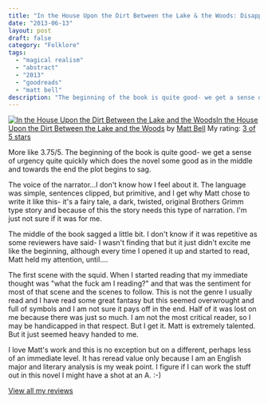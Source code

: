 ```yaml
---
title: "In the House Upon the Dirt Between the Lake & the Woods: Disappointing First Effort"
date: "2013-06-13"
layout: post
draft: false
category: "Folklore"
tags:
  - "magical realism"
  - "abstract"
  - "2013"
  - "goodreads"
  - "matt bell"
description: "The beginning of the book is quite good- we get a sense of urgency quite quickly which does the novel some good as in the middle and towards the end the plot begins to sag."
---
```


[![In the House Upon the Dirt Between the Lake and the Woods](https://images.gr-assets.com/books/1349510041m/16041846.jpg)](https://www.goodreads.com/book/show/16041846-in-the-house-upon-the-dirt-between-the-lake-and-the-woods)[In the House Upon the Dirt Between the Lake and the Woods](https://www.goodreads.com/book/show/16041846-in-the-house-upon-the-dirt-between-the-lake-and-the-woods) by [Matt Bell](https://www.goodreads.com/author/show/18555172.Matt_Bell)
My rating: [3 of 5 stars](https://www.goodreads.com/review/show/651969031)

More like 3.75/5\. The beginning of the book is quite good- we get a sense of urgency quite quickly which does the novel some good as in the middle and towards the end the plot begins to sag.

The voice of the narrator...I don't know how I feel about it. The language was simple, sentences clipped, but primitive, and I get why Matt chose to write it like this- it's a fairy tale, a dark, twisted, original Brothers Grimm type story and because of this the story needs this type of narration. I'm just not sure if it was for me.

The middle of the book sagged a little bit. I don't know if it was repetitive as some reviewers have said- I wasn't finding that but it just didn't excite me like the beginning, although every time I opened it up and started to read, Matt held my attention, until....

The first scene with the squid. When I started reading that my immediate thought was "what the fuck am I reading?" and that was the sentiment for most of that scene and the scenes to follow. This is not the genre I usually read and I have read some great fantasy but this seemed overwrought and full of symbols and I am not sure it pays off in the end. Half of it was lost on me because there was just so much. I am not the most critical reader, so I may be handicapped in that respect. But I get it. Matt is extremely talented. But it just seemed heavy handed to me.

I love Matt's work and this is no exception but on a different, perhaps less of an immediate level. It has reread value only because I am an English major and literary analysis is my weak point. I figure if I can work the stuff out in this novel I might have a shot at an A. :-)

[View all my reviews](https://www.goodreads.com/review/list/1940314-tiffany)